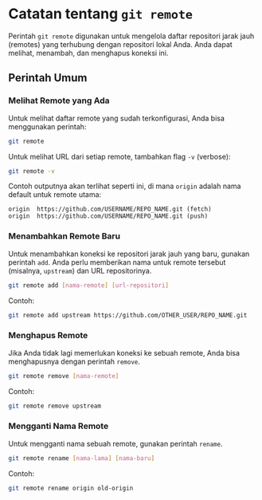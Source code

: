 # Catatan tentang `git remote`

Perintah `git remote` digunakan untuk mengelola daftar repositori jarak jauh (remotes) yang terhubung dengan repositori lokal Anda. Anda dapat melihat, menambah, dan menghapus koneksi ini.

## Perintah Umum

### Melihat Remote yang Ada

Untuk melihat daftar remote yang sudah terkonfigurasi, Anda bisa menggunakan perintah:

```bash
git remote
```

Untuk melihat URL dari setiap remote, tambahkan flag `-v` (verbose):

```bash
git remote -v
```

Contoh outputnya akan terlihat seperti ini, di mana `origin` adalah nama default untuk remote utama:
```
origin  https://github.com/USERNAME/REPO_NAME.git (fetch)
origin  https://github.com/USERNAME/REPO_NAME.git (push)
```

### Menambahkan Remote Baru

Untuk menambahkan koneksi ke repositori jarak jauh yang baru, gunakan perintah `add`. Anda perlu memberikan nama untuk remote tersebut (misalnya, `upstream`) dan URL repositorinya.

```bash
git remote add [nama-remote] [url-repositori]
```

Contoh:
```bash
git remote add upstream https://github.com/OTHER_USER/REPO_NAME.git
```

### Menghapus Remote

Jika Anda tidak lagi memerlukan koneksi ke sebuah remote, Anda bisa menghapusnya dengan perintah `remove`.

```bash
git remote remove [nama-remote]
```

Contoh:
```bash
git remote remove upstream
```

### Mengganti Nama Remote

Untuk mengganti nama sebuah remote, gunakan perintah `rename`.

```bash
git remote rename [nama-lama] [nama-baru]
```

Contoh:
```bash
git remote rename origin old-origin
```
